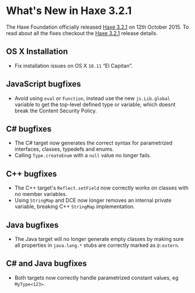 [_template]: ../templates/roundup.html
[date]: / "2015-08-31 08:42:00"
[modified]: / "2015-31-21 08:42:00"
[published]: / "2015-08-31 08:42:00"
[“”]: a ""
# What's New in Haxe 3.2.1

The Haxe Foundation officially released [Haxe 3.2.1][l1] on 12th October 2015.
To read about all the fixes checkout the [Haxe 3.2.1][l1] release details.

## OS X Installation

- Fix installation issues on OS X `10.11` “El Capitan”.

## JavaScript bugfixes

- Avoid using `eval` or `Function`, instead use the new `js.Lib.global` variable to
get the top-level defined type or variable, which doesnt break the Content Security Policy.

## C# bugfixes

- The C# target now generates the correct syntax for parametrized interfaces, 
classes, typedefs and enums.
- Calling `Type.createEnum` with a `null` value no longer fails.

## C++ bugfixes

- The C++ target's `Reflect.setField` now correctly works on classes with no
member variables.
- Using `StringMap` and DCE now longer removes an internal private variable, breaking
C++ `StringMap` implementation.

## Java bugfixes

- The Java target will no longer generate empty classes by making sure all
properties in `java.lang.*` stubs are correctly marked as `@:extern`.

## C# and Java bugfixes

- Both targets now correctly handle parametrized constant values, eg `MyType<123>`.

[l1]: http://haxe.org/download/version/3.2.1/ "Haxe 3.2.1 release details"